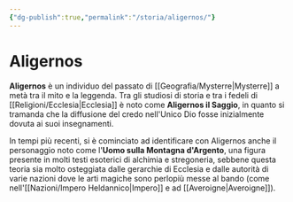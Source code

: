 ```yaml
---
{"dg-publish":true,"permalink":"/storia/aligernos/"}
---
```


# Aligernos

**Aligernos** è un individuo del passato di [[Geografia/Mysterre\|Mysterre]] a metà tra il mito e la leggenda. Tra gli studiosi di storia e tra i fedeli di [[Religioni/Ecclesia\|Ecclesia]] è noto come **Aligernos il Saggio**, in quanto si tramanda che la diffusione del credo nell'Unico Dio fosse inizialmente dovuta ai suoi insegnamenti. 

In tempi più recenti, si è cominciato ad identificare con Aligernos anche il personaggio noto come l'**Uomo sulla Montagna d'Argento**, una figura presente in molti testi esoterici di alchimia e stregoneria, sebbene questa teoria sia molto osteggiata dalle gerarchie di Ecclesia e dalle autorità di varie nazioni dove le arti magiche sono perlopiù messe al bando (come nell'[[Nazioni/Impero Heldannico\|Impero]] e ad [[Averoigne\|Averoigne]]). 